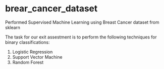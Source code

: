 # brear_cancer_dataset

Performed Supervised Machine Learning using Breast Cancer dataset from sklearn

The task for our exit assestment is to perform the following techniques for binary classifications: 

1. Logistic Regression
2. Support Vector Machine 
3. Random Forest
